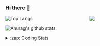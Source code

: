 ### Hi there 👋

<!--
**tao8687/tao8687** is a ✨ _special_ ✨ repository because its `README.md` (this file) appears on your GitHub profile.

Here are some ideas to get you started:

- 🔭 I’m currently working on ...
- 🌱 I’m currently learning ...
- 👯 I’m looking to collaborate on ...
- 🤔 I’m looking for help with ...
- 💬 Ask me about ...
- 📫 How to reach me: ...
- 😄 Pronouns: ...
- ⚡ Fun fact: ...
-->

<img align='right' src="https://media.giphy.com/media/M9gbBd9nbDrOTu1Mqx/giphy.gif" width="240">

  
![Top Langs](https://github-readme-stats.vercel.app/api/top-langs/?username=tao8687&layout=compact&title_color=23238E&text_color=A67D3D)

![Anurag's github stats](https://github-readme-stats.vercel.app/api?username=tao8687&show_icons=true&&text_color=A67D3D&title_color=23238E&show_icons=false&count_private=true&hide=stars)

<details>
  <summary>:zap: Coding Stats</summary>
  <br>
    
<!--START_SECTION:waka-->
![Code Time](http://img.shields.io/badge/Code%20Time-1%2C316%20hrs%2038%20mins-blue)

![Profile Views](http://img.shields.io/badge/Profile%20Views-0-blue)

**🐱 My GitHub Data** 

> 📦 1.5 MB Used in GitHub's Storage 
 > 
> 🏆 158 Contributions in the Year 2023
 > 
> 🚫 Not Opted to Hire
 > 
> 📜 50 Public Repositories 
 > 
> 🔑 22 Private Repositories 
 > 
**I'm an Early 🐤** 

```text
🌞 Morning                1026 commits        █████████████████████░░░░   83.41 % 
🌆 Daytime                84 commits          ██░░░░░░░░░░░░░░░░░░░░░░░   06.83 % 
🌃 Evening                116 commits         ██░░░░░░░░░░░░░░░░░░░░░░░   09.43 % 
🌙 Night                  4 commits           ░░░░░░░░░░░░░░░░░░░░░░░░░   00.33 % 
```
📅 **I'm Most Productive on Wednesday** 

```text
Monday                   178 commits         ████░░░░░░░░░░░░░░░░░░░░░   14.47 % 
Tuesday                  164 commits         ███░░░░░░░░░░░░░░░░░░░░░░   13.33 % 
Wednesday                230 commits         █████░░░░░░░░░░░░░░░░░░░░   18.70 % 
Thursday                 155 commits         ███░░░░░░░░░░░░░░░░░░░░░░   12.60 % 
Friday                   173 commits         ████░░░░░░░░░░░░░░░░░░░░░   14.07 % 
Saturday                 169 commits         ███░░░░░░░░░░░░░░░░░░░░░░   13.74 % 
Sunday                   161 commits         ███░░░░░░░░░░░░░░░░░░░░░░   13.09 % 
```


📊 **This Week I Spent My Time On** 

```text
🕑︎ Time Zone: Asia/Shanghai

💬 Programming Languages: 
C                        6 hrs 42 mins       ██████████░░░░░░░░░░░░░░░   39.65 % 
Python                   3 hrs 42 mins       █████░░░░░░░░░░░░░░░░░░░░   21.95 % 
Bash                     2 hrs 24 mins       ████░░░░░░░░░░░░░░░░░░░░░   14.21 % 
Text                     2 hrs 22 mins       ████░░░░░░░░░░░░░░░░░░░░░   14.03 % 
Makefile                 46 mins             █░░░░░░░░░░░░░░░░░░░░░░░░   04.60 % 

🔥 Editors: 
VS Code                  16 hrs 55 mins      █████████████████████████   100.00 % 

🐱‍💻 Projects: 
vc0768                   14 hrs 38 mins      ██████████████████████░░░   86.53 % 
TS0845_208               2 hrs 16 mins       ███░░░░░░░░░░░░░░░░░░░░░░   13.47 % 

💻 Operating System: 
Linux                    16 hrs 55 mins      █████████████████████████   100.00 % 
```

**I Mostly Code in Python** 

```text
Python                   9 repos             ████████░░░░░░░░░░░░░░░░░   31.03 % 
C++                      7 repos             ██████░░░░░░░░░░░░░░░░░░░   24.14 % 
JavaScript               2 repos             ██░░░░░░░░░░░░░░░░░░░░░░░   06.90 % 
Batchfile                1 repo              █░░░░░░░░░░░░░░░░░░░░░░░░   03.45 % 
HTML                     1 repo              █░░░░░░░░░░░░░░░░░░░░░░░░   03.45 % 
```



**Timeline**

![Lines of Code chart](https://raw.githubusercontent.com/tao8687/tao8687/master/assets/bar_graph.png)


 Last Updated on 05/06/2023 01:45:04 UTC
<!--END_SECTION:waka-->
</details>
